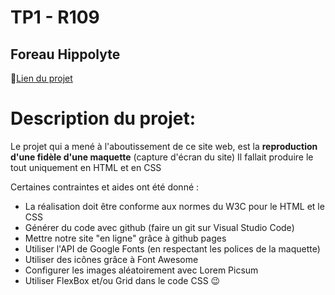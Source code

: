 # TP1 - R109
## Foreau Hippolyte
📝[Lien du projet](https://valkhel.github.io/projet_fil_rouge_r109/)

# Description du projet:

Le projet qui a mené à l'aboutissement de ce site web, est la **reproduction d'une fidèle d'une maquette** (capture d'écran du site)
Il fallait produire le tout uniquement en HTML et en CSS

Certaines contraintes et aides ont été donné :
- La réalisation doit être conforme aux normes du W3C pour le HTML et le CSS
- Générer du code avec github (faire un git sur Visual Studio Code)
- Mettre notre site "en ligne" grâce à github pages
- Utiliser l'API de Google Fonts (en respectant les polices de la maquette)
- Utiliser des icônes grâce à Font Awesome
- Configurer les images aléatoirement avec Lorem Picsum
- Utiliser FlexBox et/ou Grid dans le code CSS 😉
